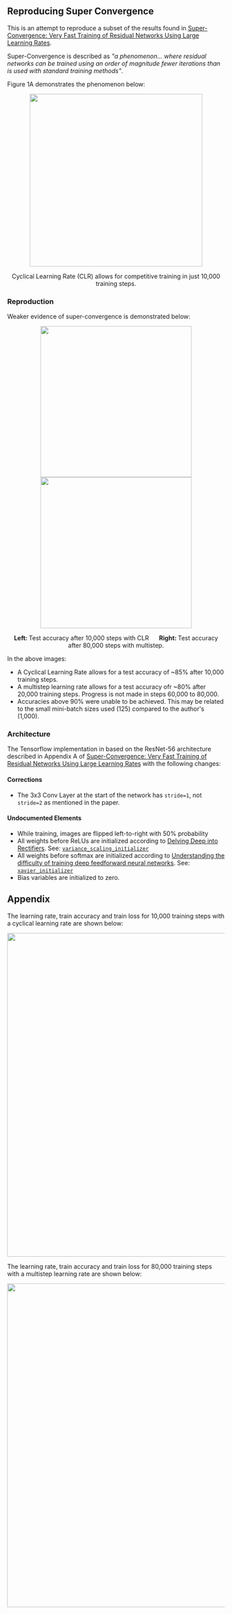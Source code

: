 ## Reproducing Super Convergence


This is an attempt to reproduce a subset of the results found in [Super-Convergence: Very Fast Training of Residual Networks Using Large Learning Rates](https://openreview.net/forum?id=H1A5ztj3b).

Super-Convergence is described as *"a phenomenon... where residual networks can be trained using an order of magnitude fewer iterations
than is used with standard training methods"*.

Figure 1A demonstrates the phenomenon below:

<p align="center"><img src="https://i.imgur.com/JQ8lHHA.png" width="400" /></p>
<p align="center">Cyclical Learning Rate (CLR) allows for competitive training in just 10,000 training steps.</->

### Reproduction
<p>
Weaker evidence of super-convergence is demonstrated below:
<p>

<p align="center">
    <img src="https://i.imgur.com/e9RXHl1.png" width="350" />
    <img src="https://i.imgur.com/PGZ9nlI.png" width="350" />
    <p align='center'>
        <strong>Left: </strong>Test accuracy after 10,000 steps with CLR &nbsp;&nbsp;&nbsp;&nbsp;
        <strong>Right: </strong>Test accuracy after 80,000 steps with multistep.
    </p>
</p>

In the above images:
 - A Cyclical Learning Rate allows for a test accuracy of ~85% after 10,000 training steps.
 - A multistep learning rate allows for a test accuracy ofr ~80% after 20,000 training steps. Progress is not made in steps 60,000 to 80,000.
 - Accuracies above 90% were unable to be achieved. This may be related to the small mini-batch sizes used (125) compared to the author's (1,000).


### Architecture

The Tensorflow implementation in based on the ResNet-56 architecture described in Appendix A of [Super-Convergence: Very Fast Training of Residual Networks Using Large Learning Rates](https://openreview.net/pdf?id=H1A5ztj3b) with the following changes:

#### Corrections
- The 3x3 Conv Layer at the start of the network has `stride=1`, not  `stride=2` as mentioned in the paper.

#### Undocumented Elements
 - While training, images are flipped left-to-right with 50% probability
 - All weights before ReLUs are initialized according to [Delving Deep into Rectifiers](https://arxiv.org/pdf/1502.01852v1.pdf). See: [`variance_scaling_initializer`](https://www.tensorflow.org/api_docs/python/tf/contrib/layers/variance_scaling_initializer)
 - All weights before softmax are initialized according to [Understanding the difficulty of training deep feedforward neural networks](http://citeseerx.ist.psu.edu/viewdoc/download?doi=10.1.1.207.2059&rep=rep1&type=pdf). See: [`xavier_initializer`](https://www.tensorflow.org/api_docs/python/tf/contrib/layers/xavier_initializer)
 - Bias variables are initialized to zero.


## Appendix

The learning rate, train accuracy and train loss for 10,000 training steps with a cyclical learning rate are shown below:


<p align='center'>
    <img src="https://i.imgur.com/ZUrTrIM.png" width="750" />
</p>

The learning rate, train accuracy and train loss for 80,000 training steps with a multistep learning rate are shown below:


<p align='center'>
    <img src="https://i.imgur.com/sZ39xBK.png" width="750" />
</p>